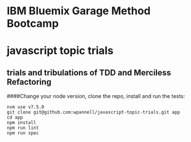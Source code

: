 # IBM Bluemix Garage Method Bootcamp

# javascript topic trials

## trials and tribulations of TDD and Merciless Refactoring

####Change your node version, clone the repo, install and run the tests:

````
nvm use v7.5.0
git clone git@github.com:wpannell/javascript-topic-trials.git app
cd app
npm install
npm run lint
npm run spec
````
